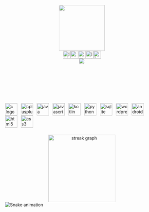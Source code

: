 <div align="center"><img height="150" src="https://avatars.githubusercontent.com/u/106180079?v=4"  /></div><div align="center"><img src="https://img.shields.io/static/v1?message=LinkedIn&logo=linkedin&label=&color=0077B5&logoColor=white&labelColor=&style=for-the-badge" height="25" alt="linkedin logo"  /><img src="https://img.shields.io/static/v1?message=Gmail&logo=gmail&label=&color=D14836&logoColor=white&labelColor=&style=for-the-badge" height="25" alt="gmail logo"  /><img src="https://img.shields.io/static/v1?message=Codepen&logo=codepen&label=&color=000000&logoColor=white&labelColor=&style=for-the-badge" height="25" alt="codepen logo"  /><img src="https://img.shields.io/static/v1?message=Instagram&logo=instagram&label=&color=E4405F&logoColor=white&labelColor=&style=for-the-badge" height="25" alt="instagram logo"  /><img src="https://img.shields.io/static/v1?message=HackerRank&logo=hackerrank&label=&color=2EC866&logoColor=white&labelColor=&style=for-the-badge" height="25" alt="hackerrank logo"  /></div><div align="center"><img src="https://visitor-badge.laobi.icu/badge?page_id=happyabhinavmaurya.happyabhinavmaurya&"  /></div><h1 align="center"></h1><h3 align="left"></h3><p align="left"><br><br><br><br></p><h3 align="left"></h3><div align="left"><img src="https://cdn.jsdelivr.net/gh/devicons/devicon/icons/c/c-original.svg" height="40" alt="c logo"  /><img width="12" /><img src="https://cdn.jsdelivr.net/gh/devicons/devicon/icons/cplusplus/cplusplus-original.svg" height="40" alt="cplusplus logo"  /><img width="12" /><img src="https://cdn.jsdelivr.net/gh/devicons/devicon/icons/java/java-original.svg" height="40" alt="java logo"  /><img width="12" /><img src="https://cdn.jsdelivr.net/gh/devicons/devicon/icons/javascript/javascript-original.svg" height="40" alt="javascript logo"  /><img width="12" /><img src="https://cdn.jsdelivr.net/gh/devicons/devicon/icons/kotlin/kotlin-original.svg" height="40" alt="kotlin logo"  /><img width="12" /><img src="https://cdn.jsdelivr.net/gh/devicons/devicon/icons/python/python-original.svg" height="40" alt="python logo"  /><img width="12" /><img src="https://cdn.jsdelivr.net/gh/devicons/devicon/icons/sqlite/sqlite-original.svg" height="40" alt="sqlite logo"  /><img width="12" /><img src="https://cdn.jsdelivr.net/gh/devicons/devicon/icons/wordpress/wordpress-original.svg" height="40" alt="wordpress logo"  /><img width="12" /><img src="https://cdn.jsdelivr.net/gh/devicons/devicon/icons/androidstudio/androidstudio-original.svg" height="40" alt="androidstudio logo"  /><img width="12" /><img src="https://cdn.jsdelivr.net/gh/devicons/devicon/icons/html5/html5-original.svg" height="40" alt="html5 logo"  /><img width="12" /><img src="https://cdn.jsdelivr.net/gh/devicons/devicon/icons/css3/css3-original.svg" height="40" alt="css3 logo"  /></div><h3 align="left"></h3><div align="center"><img src="https://streak-stats.demolab.com?user=happyabhinavmaurya&locale=en&mode=daily&theme=dark&hide_border=false&border_radius=5&order=3" height="220" alt="streak graph"  /></div><img src="https://raw.githubusercontent.com/happyabhinavmaurya/happyabhinavmaurya/output/snake.svg" alt="Snake animation" />
